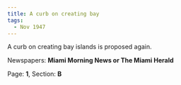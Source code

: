 ```yaml
---  
title: A curb on creating bay  
tags:  
  - Nov 1947  
---  
```

  
A curb on creating bay islands is proposed again.  
  
Newspapers: **Miami Morning News or The Miami Herald**  
  
Page: **1**, Section: **B** 
